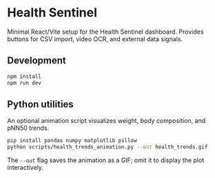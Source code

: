 # Health Sentinel

Minimal React/Vite setup for the Health Sentinel dashboard. Provides buttons for CSV import, video OCR, and external data signals.

## Development

```bash
npm install
npm run dev
```

## Python utilities

An optional animation script visualizes weight, body composition, and pNN50 trends.

```bash
pip install pandas numpy matplotlib pillow
python scripts/health_trends_animation.py --out health_trends.gif
```

The `--out` flag saves the animation as a GIF; omit it to display the plot interactively.
